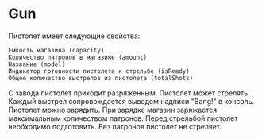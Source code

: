 # Gun

Пистолет имеет следующие свойства:

    Емкость магазина (capacity)
    Количество патронов в магазине (amount)
    Название (model)
    Индикатор готовности пистолета к стрельбе (isReady)
    Общее количество выстрелов из пистолета (totalShots)

С завода пистолет приходит разряженным.
Пистолет может стрелять. Каждый выстрел сопровождается выводом надписи "Bang!" в консоль.
Пистолет можно зарядить. При зарядке магазин заряжается максимальным количеством патронов.
Перед стрельбой пистолет необходимо подготовить.
Без патронов пистолет не стреляет.
